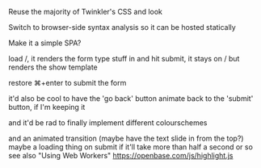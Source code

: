 Reuse the majority of Twinkler's CSS and look

Switch to browser-side syntax analysis so it can be hosted statically

Make it a simple SPA?


load /, it renders the form
type stuff in and hit submit, it stays on / but renders the show template

restore ⌘+enter to submit the form

it'd also be cool to have the 'go back' button animate back to the 'submit' button, if I'm keeping it

and it'd be rad to finally implement different colourschemes

and an animated transition (maybe have the text slide in from the top?)
maybe a loading thing on submit if it'll take more than half a second or so
    see also "Using Web Workers" https://openbase.com/js/highlight.js

